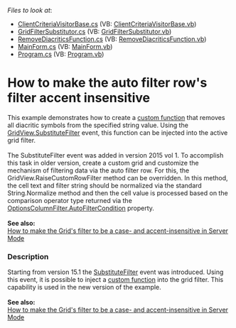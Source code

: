 <!-- default file list -->
*Files to look at*:

* [ClientCriteriaVisitorBase.cs](./CS/DxSample/Filtering/ClientCriteriaVisitorBase.cs) (VB: [ClientCriteriaVisitorBase.vb](./VB/DxSample/Filtering/ClientCriteriaVisitorBase.vb))
* [GridFilterSubstitutor.cs](./CS/DxSample/Filtering/GridFilterSubstitutor.cs) (VB: [GridFilterSubstitutor.vb](./VB/DxSample/Filtering/GridFilterSubstitutor.vb))
* [RemoveDiacriticsFunction.cs](./CS/DxSample/Filtering/RemoveDiacriticsFunction.cs) (VB: [RemoveDiacriticsFunction.vb](./VB/DxSample/Filtering/RemoveDiacriticsFunction.vb))
* [MainForm.cs](./CS/DxSample/MainForm.cs) (VB: [MainForm.vb](./VB/DxSample/MainForm.vb))
* [Program.cs](./CS/DxSample/Program.cs) (VB: [Program.vb](./VB/DxSample/Program.vb))
<!-- default file list end -->
# How to make the auto filter row's filter accent insensitive


<p>This example demonstrates how to create a <a href="https://documentation.devexpress.com/#WindowsForms/CustomDocument9947">custom function</a> that removes all diacritic symbols from the specified string value. Using the <a href="https://documentation.devexpress.com/#WindowsForms/DevExpressXtraGridViewsBaseColumnView_SubstituteFiltertopic">GridView.SubstituteFilter</a> event, this function can be injected into the active grid filter.<br><br>The SubstituteFilter event was added in version 2015 vol 1. To accomplish this task in older version, create a custom grid and customize the mechanism of filtering data via the auto filter row. For this, the GridView.RaiseCustomRowFilter method can be overridden. In this method, the cell text and filter string should be normalized via the standard String.Normalize method and then the cell value is processed based on the comparison operator type returned via the <a href="http://documentation.devexpress.com/#WindowsForms/DevExpressXtraGridColumnsOptionsColumnFilter_AutoFilterConditiontopic"><u>OptionsColumnFilter.AutoFilterCondition</u></a> property.<br><br><strong>See also:</strong><br><a href="https://www.devexpress.com/Support/Center/p/T385990">How to make the Grid's filter to be a case- and accent-insensitive in Server Mode</a></p>


<h3>Description</h3>

<p>Starting from version 15.1 the <a href="https://documentation.devexpress.com/#WindowsForms/DevExpressXtraGridViewsBaseColumnView_SubstituteFiltertopic">SubstituteFilter</a> event was introduced. Using this event, it is possible to inject a <a href="https://documentation.devexpress.com/#WindowsForms/CustomDocument9947">custom function</a> into the grid filter. This capability is used in the new version of the example.<br><br><strong>See also:</strong><br><a href="https://www.devexpress.com/Support/Center/Question/Details/T385990/how-to-make-the-grid-s-filter-to-be-a-case-and-accent-insensitive-in-server-mode">How to make the Grid's filter to be a case- and accent-insensitive in Server Mode</a></p>

<br/>


